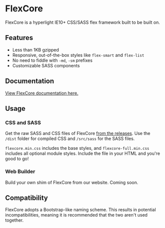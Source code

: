 # FlexCore
FlexCore is a hyperlight IE10+ CSS/SASS flex framework built to be built on.

## Features
- Less than 1KB gzipped
- Responsive, out-of-the-box styles like `flex-smart` and `flex-list`
- No need to fiddle with `-md`, `-sm` prefixes
- Customizable SASS components

## Documentation
[View FlexCore documentation here.](https://sdbagel.com/FlexCore)

## Usage

### CSS and SASS
Get the raw SASS and CSS files of FlexCore [from the releases](https://github.com/SDBagel/FlexCore/releases). Use the `/dist` folder for compiled CSS and `/src/sass` for the SASS files.

`flexcore.min.css` includes the base styles, and `flexcore-full.min.css` includes all optional module styles. Include the file in your HTML and you're good to go!

### Web Builder
Build your own shim of FlexCore from our website. Coming soon.

## Compatibility
FlexCore adopts a Bootstrap-like naming scheme. This results in potential incompatibilities, meaning it is recommended that the two aren't used together.
